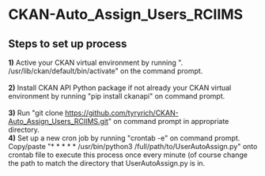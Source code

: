 # CKAN-Auto_Assign_Users_RCIIMS

## Steps to set up process
<b>1)</b> Active your CKAN virtual environment by running ". /usr/lib/ckan/default/bin/activate" on the command prompt.<br><br>
<b>2)</b> Install CKAN API Python package if not already your CKAN virtual environment by running "pip install ckanapi" on command prompt.<br><br>
<b>3)</b> Run "git clone https://github.com/tyryrich/CKAN-Auto_Assign_Users_RCIIMS.git" on command prompt in appropriate directory.<br>
<b>4)</b> Set up a new cron job by running "crontab -e" on command prompt. Copy/paste "* * * * * /usr/bin/python3 /full/path/to/UserAutoAssign.py" onto crontab file to execute this process once every minute (of course change the path to match the directory that UserAutoAssign.py is in.
